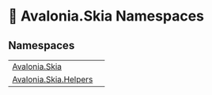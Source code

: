 # 📂 Avalonia.Skia Namespaces






## Namespaces
<table>
<tr>
<td><a href="N_Avalonia_Skia">Avalonia.Skia</a></td>
<td></td>
</tr>
<tr>
<td><a href="N_Avalonia_Skia_Helpers">Avalonia.Skia.Helpers</a></td>
<td></td>
</tr>
</table>
